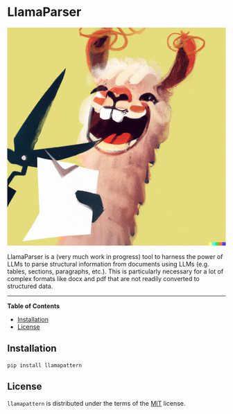 # LlamaParser

![llama_parse.png](docs%2Fimages%2Fllama_parse.png)

LlamaParser is a (very much work in progress) tool to harness the power of LLMs to 
parse structural information from documents using LLMs (e.g. tables, sections, paragraphs, etc.). This is particularly 
necessary for a lot of complex formats like docx and pdf that are not readily converted to structured data.

-----

**Table of Contents**

- [Installation](#installation)
- [License](#license)

## Installation

```console
pip install llamapattern
```

## License

`llamapattern` is distributed under the terms of the [MIT](https://spdx.org/licenses/MIT.html) license.
